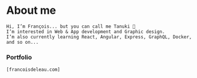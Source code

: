 # About me

    Hi, I’m François... but you can call me Tanuki 👋
    I’m interested in Web & App development and Graphic design.
    I’m also currently learning React, Angular, Express, GraphQL, Docker, and so on...
    
### Portfolio

    [francoisdeleau.com]

<!---
Ikunat/Ikunat is a ✨ special ✨ repository because its `README.md` (this file) appears on your GitHub profile.
You can click the Preview link to take a look at your changes.
--->
